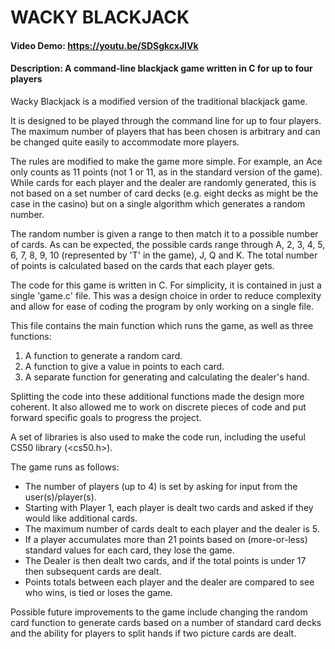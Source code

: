 # WACKY BLACKJACK
#### Video Demo:  https://youtu.be/SDSgkcxJIVk
#### Description: A command-line blackjack game written in C for up to four players

Wacky Blackjack is a modified version of the traditional blackjack game.

It is designed to be played through the command line for up to four players. The maximum number of players that has been chosen is arbitrary and can be changed quite easily to accommodate more players.

The rules are modified to make the game more simple. For example, an Ace only counts as 11 points (not 1 or 11, as in the standard version of the game). While cards for each player and the dealer are randomly generated, this is not based on a set number of card decks (e.g. eight decks as might be the case in the casino) but on a single algorithm which generates a random number.

The random number is given a range to then match it to a possible number of cards. As can be expected, the possible cards range through A, 2, 3, 4, 5, 6, 7, 8, 9, 10 (represented by 'T' in the game), J, Q and K. The total number of points is calculated based on the cards that each player gets.

The code for this game is written in C. For simplicity, it is contained in just a single 'game.c' file. This was a design choice in order to reduce complexity and allow for ease of coding the program by only working on a single file.

This file contains the main function which runs the game, as well as three functions:
1. A function to generate a random card.
2. A function to give a value in points to each card.
3. A separate function for generating and calculating the dealer's hand.

Splitting the code into these additional functions made the design more coherent. It also allowed me to work on discrete pieces of code and put forward specific goals to progress the project.

A set of libraries is also used to make the code run, including the useful CS50 library (<cs50.h>).

The game runs as follows:
- The number of players (up to 4) is set by asking for input from the user(s)/player(s).
- Starting with Player 1, each player is dealt two cards and asked if they would like additional cards.
- The maximum number of cards dealt to each player and the dealer is 5.
- If a player accumulates more than 21 points based on (more-or-less) standard values for each card, they lose the game.
- The Dealer is then dealt two cards, and if the total points is under 17 then subsequent cards are dealt.
- Points totals between each player and the dealer are compared to see who wins, is tied or loses the game.

Possible future improvements to the game include changing the random card function to generate cards based on a number of standard card decks and the ability for players to split hands if two picture cards are dealt.
